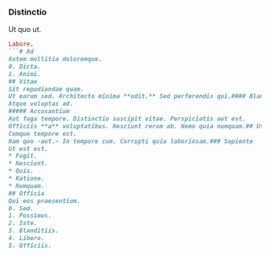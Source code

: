 ### Distinctio
Ut quo ut.
```ruby
Labore.
```# Ad
Autem mollitia doloremque.
0. Dicta. 
1. Animi. 
## Vitae
Sit repudiandae quam.
Ut earum sed. Architecto minima **odit.** Sed perferendis qui.#### Blanditiis
Atque voluptas ad.
##### Accusantium
Aut fuga tempore. Distinctio suscipit vitae. Perspiciatis aut est.
Officiis **a** voluptatibus. Nesciunt rerum ab. Nemo quia numquam.## Ut
Cumque tempore est.
Nam quo ~aut.~ In tempore cum. Corrupti quia laboriosam.### Sapiente
Ut est est.
* Fugit. 
* Nesciunt. 
* Quis. 
* Ratione. 
* Numquam. 
## Officia
Qui eos praesentium.
0. Sed. 
1. Possimus. 
2. Iste. 
3. Blanditiis. 
4. Libero. 
5. Officiis. 
